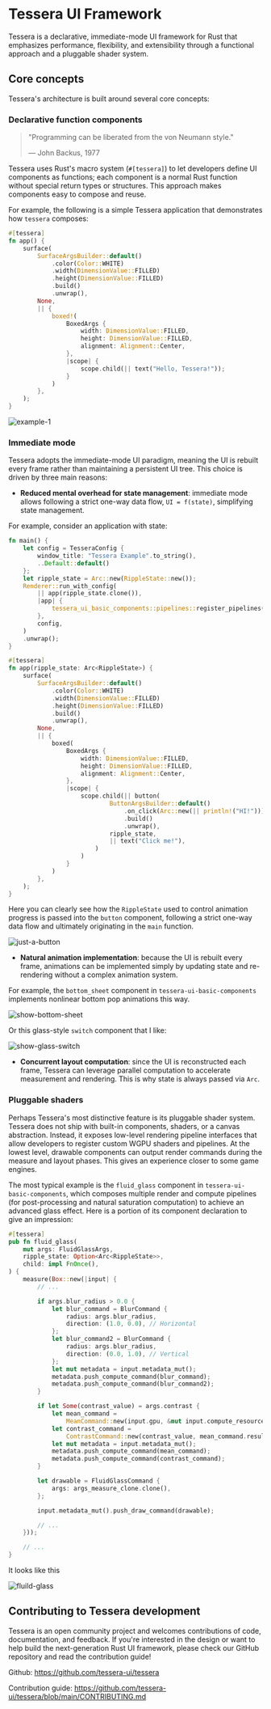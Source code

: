 # Tessera UI Framework

Tessera is a declarative, immediate-mode UI framework for Rust that emphasizes performance, flexibility, and extensibility through a functional approach and a pluggable shader system.

## Core concepts

Tessera's architecture is built around several core concepts:

### Declarative function components

> "Programming can be liberated from the von Neumann style."
>
> — John Backus, 1977

Tessera uses Rust's macro system (`#[tessera]`) to let developers define UI components as functions; each component is a normal Rust function without special return types or structures. This approach makes components easy to compose and reuse.

For example, the following is a simple Tessera application that demonstrates how `tessera` composes:

```rust
#[tessera]
fn app() {
    surface(
        SurfaceArgsBuilder::default()
            .color(Color::WHITE)
            .width(DimensionValue::FILLED)
            .height(DimensionValue::FILLED)
            .build()
            .unwrap(),
        None,
        || {
            boxed!(
                BoxedArgs {
                    width: DimensionValue::FILLED,
                    height: DimensionValue::FILLED,
                    alignment: Alignment::Center,
                },
                |scope| {
                    scope.child(|| text("Hello, Tessera!"));
                }
            )
        },
    );
}
```

![example-1](/what-is-tessera-1.png)

### Immediate mode

Tessera adopts the immediate-mode UI paradigm, meaning the UI is rebuilt every frame rather than maintaining a persistent UI tree. This choice is driven by three main reasons:

- **Reduced mental overhead for state management**: immediate mode allows following a strict one-way data flow, `UI = f(state)`, simplifying state management.

For example, consider an application with state:

```rust
fn main() {
    let config = TesseraConfig {
        window_title: "Tessera Example".to_string(),
        ..Default::default()
    };
    let ripple_state = Arc::new(RippleState::new());
    Renderer::run_with_config(
        || app(ripple_state.clone()),
        |app| {
            tessera_ui_basic_components::pipelines::register_pipelines(app);
        },
        config,
    )
    .unwrap();
}

#[tessera]
fn app(ripple_state: Arc<RippleState>) {
    surface(
        SurfaceArgsBuilder::default()
            .color(Color::WHITE)
            .width(DimensionValue::FILLED)
            .height(DimensionValue::FILLED)
            .build()
            .unwrap(),
        None,
        || {
            boxed(
                BoxedArgs {
                    width: DimensionValue::FILLED,
                    height: DimensionValue::FILLED,
                    alignment: Alignment::Center,
                },
                |scope| {
                    scope.child(|| button(
                            ButtonArgsBuilder::default()
                                .on_click(Arc::new(|| println!("HI!")))
                                .build()
                                .unwrap(),
                            ripple_state,
                            || text("Click me!"),
                        )
                    )
                }
            )
        },
    );
}
```

Here you can clearly see how the `RippleState` used to control animation progress is passed into the `button` component, following a strict one-way data flow and ultimately originating in the `main` function.

![just-a-button](/what-is-tessera-2.png)

- **Natural animation implementation**: because the UI is rebuilt every frame, animations can be implemented simply by updating state and re-rendering without a complex animation system.

For example, the `bottom_sheet` component in `tessera-ui-basic-components` implements nonlinear bottom pop animations this way.

![show-bottom-sheet](/what-is-tessera-3.gif)

Or this glass-style `switch` component that I like:

![show-glass-switch](/what-is-tessera-4.gif)

- **Concurrent layout computation**: since the UI is reconstructed each frame, Tessera can leverage parallel computation to accelerate measurement and rendering. This is why state is always passed via `Arc`.

### Pluggable shaders

Perhaps Tessera's most distinctive feature is its pluggable shader system. Tessera does not ship with built-in components, shaders, or a canvas abstraction. Instead, it exposes low-level rendering pipeline interfaces that allow developers to register custom WGPU shaders and pipelines. At the lowest level, drawable components can output render commands during the measure and layout phases. This gives an experience closer to some game engines.

The most typical example is the `fluid_glass` component in `tessera-ui-basic-components`, which composes multiple render and compute pipelines (for post-processing and natural saturation computation) to achieve an advanced glass effect. Here is a portion of its component declaration to give an impression:

```rust
#[tessera]
pub fn fluid_glass(
    mut args: FluidGlassArgs,
    ripple_state: Option<Arc<RippleState>>,
    child: impl FnOnce(),
) {
    measure(Box::new(|input| {
        // ...

        if args.blur_radius > 0.0 {
            let blur_command = BlurCommand {
                radius: args.blur_radius,
                direction: (1.0, 0.0), // Horizontal
            };
            let blur_command2 = BlurCommand {
                radius: args.blur_radius,
                direction: (0.0, 1.0), // Vertical
            };
            let mut metadata = input.metadata_mut();
            metadata.push_compute_command(blur_command);
            metadata.push_compute_command(blur_command2);
        }

        if let Some(contrast_value) = args.contrast {
            let mean_command =
                MeanCommand::new(input.gpu, &mut input.compute_resource_manager.write());
            let contrast_command =
                ContrastCommand::new(contrast_value, mean_command.result_buffer_ref());
            let mut metadata = input.metadata_mut();
            metadata.push_compute_command(mean_command);
            metadata.push_compute_command(contrast_command);
        }

        let drawable = FluidGlassCommand {
            args: args_measure_clone.clone(),
        };

        input.metadata_mut().push_draw_command(drawable);

        // ...
    }));

    // ...
}
```

It looks like this

![fluild-glass](/what-is-tessera-5.png)

## Contributing to Tessera development

Tessera is an open community project and welcomes contributions of code, documentation, and feedback. If you're interested in the design or want to help build the next-generation Rust UI framework, please check our GitHub repository and read the contribution guide!

Github: <https://github.com/tessera-ui/tessera>

Contribution guide: <https://github.com/tessera-ui/tessera/blob/main/CONTRIBUTING.md>
